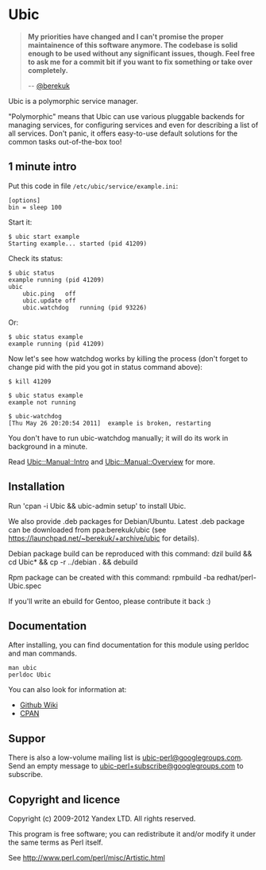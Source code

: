 # Ubic

> **My priorities have changed and I can't promise the proper maintainence of this software anymore. The codebase is solid enough to be used without any significant issues, though. Feel free to ask me for a commit bit if you want to fix something or take over completely.**
>
> -- [@berekuk](https://github.com/berekuk)

Ubic is a polymorphic service manager.

"Polymorphic" means that Ubic can use various pluggable backends for managing services, for configuring services and even for describing a list of all services.
Don't panic, it offers easy-to-use default solutions for the common tasks out-of-the-box too!

## 1 minute intro

Put this code in file `/etc/ubic/service/example.ini`:

    [options]
    bin = sleep 100

Start it:

    $ ubic start example
    Starting example... started (pid 41209)

Check its status:

    $ ubic status
    example running (pid 41209)
    ubic
        ubic.ping   off
        ubic.update off
        ubic.watchdog   running (pid 93226)

Or:

    $ ubic status example
    example running (pid 41209)

Now let's see how watchdog works by killing the process (don't forget to change pid with the pid you got in status command above):

    $ kill 41209

    $ ubic status example
    example not running

    $ ubic-watchdog
    [Thu May 26 20:20:54 2011]  example is broken, restarting

You don't have to run ubic-watchdog manually; it will do its work in background in a minute.

Read [Ubic::Manual::Intro](https://metacpan.org/module/Ubic::Manual::Intro) and [Ubic::Manual::Overview](https://metacpan.org/module/Ubic::Manual::Overview) for more.

## Installation

Run 'cpan -i Ubic && ubic-admin setup' to install Ubic.

We also provide .deb packages for Debian/Ubuntu. Latest .deb package can be downloaded from ppa:berekuk/ubic (see <https://launchpad.net/~berekuk/+archive/ubic> for details).

Debian package build can be reproduced with this command:
    dzil build && cd Ubic* && cp -r ../debian . && debuild

Rpm package can be created with this command:
    rpmbuild -ba redhat/perl-Ubic.spec

If you'll write an ebuild for Gentoo, please contribute it back :)

## Documentation

After installing, you can find documentation for this module using perldoc
and man commands.

    man ubic
    perldoc Ubic

You can also look for information at:

* [Github Wiki](http://github.com/berekuk/Ubic/wiki)
* [CPAN](https://metacpan.org/release/Ubic)

## Suppor

There is also a low-volume mailing list is <ubic-perl@googlegroups.com>. Send an empty message to <ubic-perl+subscribe@googlegroups.com> to subscribe.


## Copyright and licence

Copyright (c) 2009-2012 Yandex LTD. All rights reserved.

This program is free software; you can redistribute it and/or modify it under the same terms as Perl itself.

See <http://www.perl.com/perl/misc/Artistic.html>
